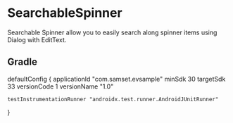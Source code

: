 # SearchableSpinner
Searchable Spinner allow you to easily search along spinner items using Dialog with EditText.

<h2> Gradle</h2>

defaultConfig {
    applicationId "com.samset.evsample"
    minSdk 30
    targetSdk 33
    versionCode 1
    versionName "1.0"

    testInstrumentationRunner "androidx.test.runner.AndroidJUnitRunner"
}
